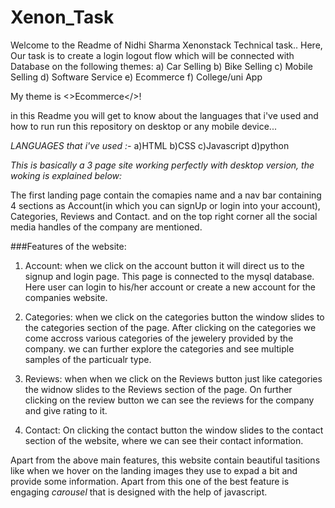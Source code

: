 # Xenon_Task
Welcome to the Readme of Nidhi Sharma Xenonstack Technical task.. Here, Our task is to create a login logout flow which will be connected with Database on the following themes: a) Car Selling b) Bike Selling c) Mobile Selling d) Software Service e) Ecommerce f) College/uni App

My theme is <>Ecommerce</>!

in this Readme you will get to know about the languages that i've used and how to run run this repository on desktop or any mobile device...

*LANGUAGES that i've used :-*
a)HTML
b)CSS
c)Javascript
d)python

*This is basically a 3 page site working perfectly with desktop version, the woking is explained below:*

The first landing page contain the comapies name and a nav bar containing 4 sections as Account(in which you can signUp or login into your account), Categories, Reviews and Contact. and on the top right corner all the social media handles of the company are mentioned.

###Features of the website:

1. Account: when we click on the account button it will direct us to the signup and login page. This page is connected to the mysql database. Here user can login to his/her account or create a new account for the companies website.

2. Categories: when we click on the categories button the window slides to the categories section of the page. After clicking on the categories we come accross various categories of the jewelery provided by the company. we can further explore the categories and see multiple samples of the particualr type.

3. Reviews: when when we click on the Reviews button just like categories the widnow slides to the Reviews section of the page.  On further clicking on the review button we can see the reviews for the company and give rating to it.

4. Contact: On clicking the contact button the window slides to the contact section of the website, where we can see their contact information.

Apart from the above main features, this website contain beautiful tasitions like when we hover on the landing images they use to expad a bit and provide some information. Apart from this one of the best feature is engaging *carousel* that is designed with the help of javascript.



